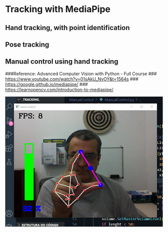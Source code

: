 # Tracking with MediaPipe


## Hand tracking, with point identification

## Pose tracking

## Manual control using hand tracking

###Reference: Advanced Computer Vision with Python - Full Course
           ### https://www.youtube.com/watch?v=01sAkU_NvOY&t=1564s
           ### https://google.github.io/mediapipe/
           ### https://learnopencv.com/introduction-to-mediapipe/

 ![Manual Control](https://github.com/AntonioCastilho/_Tracking_/blob/main/ManualControl/manual_control.png?raw=true)          
